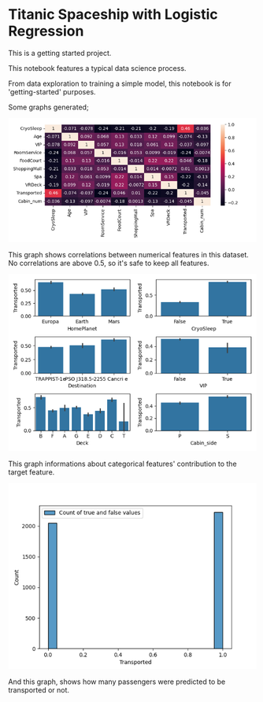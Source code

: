 # Titanic Spaceship with Logistic Regression

This is a getting started project. 

This notebook features a typical data science process.

From data exploration to training a simple model, this notebook is for 'getting-started' purposes.

Some graphs generated; 

![Train features correlation](graphs/train_features_corr.png)

This graph shows correlations between numerical features in this dataset. No correlations are above 0.5, so it's safe to keep all features.

![Categorical features vs target](graphs/categorical_features_vs_target.png)

This graph informations about categorical features' contribution to the target feature.

![Predicted Transports](graphs/predicted_transports.png)

And this graph, shows how many passengers were predicted to be transported or not. 
